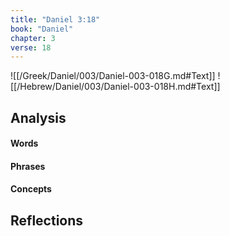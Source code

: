 ```yaml
---
title: "Daniel 3:18"
book: "Daniel"
chapter: 3
verse: 18
---
```

![[/Greek/Daniel/003/Daniel-003-018G.md#Text]]
![[/Hebrew/Daniel/003/Daniel-003-018H.md#Text]]

## Analysis

#### Words

#### Phrases

#### Concepts

## Reflections
